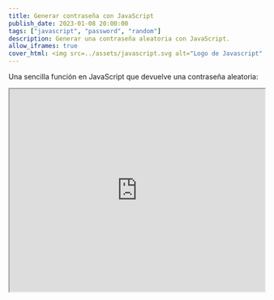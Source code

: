 ```yaml
---
title: Generar contraseña con JavaScript
publish_date: 2023-01-08 20:00:00
tags: ["javascript", "password", "random"]
description: Generar una contraseña aleatoria con JavaScript.
allow_iframes: true
cover_html: <img src=../assets/javascript.svg alt="Logo de Javascript" />
---
```


Una sencilla función en JavaScript que devuelve una contraseña aleatoria:

<iframe src="https://playjs.dev/ZnVuY3Rpb24gZ2VuZXJhdGVQYXNzd29yZChsZW5ndGgpIHsKICAgIGNvbnN0IGFsbG93ZWRDaGFycyA9ICdBQkNERUZHSElKS0xNTk9QUVJTVFVWV1hZWmFiY2RlZmdoaWprbG1ub3BxcnN0dXZ3eHl6MDEyMzQ1Njc4OScKICAgIGxldCByYW5kb21TdHJpbmcgPSAnJwogICAgZm9yIChsZXQgaSA9IDA7IGkgPCBsZW5ndGg7IGkrKykgewogICAgICAgIHJhbmRvbVN0cmluZyArPSBhbGxvd2VkQ2hhcnMuY2hhckF0KE1hdGguZmxvb3IoTWF0aC5yYW5kb20oKSAqIGFsbG93ZWRDaGFycy5sZW5ndGgpKQogICAgfQogICAgcmV0dXJuIHJhbmRvbVN0cmluZwp9CmdlbmVyYXRlUGFzc3dvcmQoMTYp" width="100%" height="400" />
